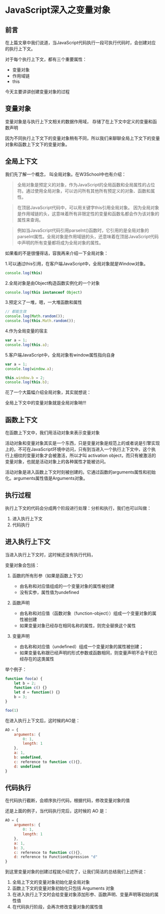 # JavaScript深入之变量对象

## 前言

在上篇文章中我们说道，当JavaScript代码执行一段可执行代码时，会创建对应的执行上下文。

对于每个执行上下文，都有三个重要属性：

+ 变量对象
+ 作用域链
+ this

今天主要讲讲创建变量对象的过程

## 变量对象

变量对象是与执行上下文相关的数据作用域， 存储了在上下文中定义的变量和函数声明

因为不同执行上下文下的变量对象稍有不同，所以我们来聊聊全局上下文下的变量对象和函数上下文下的变量对象。

## 全局上下文

我们先了解一个概念， 叫全局对象。在W3School中也有介绍：
> 全局对象是预定义的对象，作为JavaScript的全局函数和全局属性的占位符。通过使用全局对象，可以访问所有其他所有预定义的对象、函数和属性。

> 在顶层JavaScript代码中，可以用关键字this引用全局对象。 因为全局对象是作用域链的头，这意味着所有非限定性的变量和函数名都会作为该对象的属性来查询。

> 例如当JavaScript代码引用parseInt()函数时，它引用的是全局对象的parseInt属性。全局对象是作用域链的头，还意味着在顶层JavaScript代码中声明的所有变量都将成为全局对象的属性。

如果看的不是很懂得话，容我再来介绍一下全局对象：

1.可以通过this引用，在客户端JavaScript中，全局对象就是Window对象。

```js
console.log(this)
```

2.全局对象是由Object构造函数实例化的一个对象

```js
console.log(this instanceof Object)
```

3.预定义了一堆，嗯，一大堆函数和属性

```js
// 都能生效
console.log(Math.random());
console.log(this.Math.random());
```

4.作为全局变量的宿主

```js
var a = 1;
console.log(this.a);
```

5.客户端JavaScript中，全局对象有window属性指向自身

```js
var a = 1;
console.log(window.a);

this.window.b = 2;
console.log(this.b);
```

花了一个大篇幅介绍全局对象，其实就想说：

全局上下文中的变量对象就是全局对象呐!!!

## 函数上下文

在函数上下文中，我们用活动对象来表示变量对象

活动对象和变量对象其实是一个东西，只是变量对象是规范上的或者说是引擎实现上的，不可在JavaScript环境中访问，只有到当进入一个执行上下文中，这个执行上细纹的变量对象才会被激活，所以才叫 activation object，而只有被激活的变量对象，也就是活动对象上的各种属性才能被访问。

活动对象是进入函数上下文时刻被创建的。它通过函数的arguments属性和初始化。arguments属性值是Arguments对象。

## 执行过程

执行上下文的代码会分成两个阶段进行处理：分析和执行，我们也可以叫做：

1. 进入执行上下文
2. 代码执行

## 进入执行上下文

当进入执行上下文时，这时候还没有执行代码，

变量对象会包括：

1. 函数的所有形参（如果是函数上下文）

    + 由名称和对应值组成的一个变量对象的属性被创建
    + 没有实参，属性值为undefined
2. 函数声明
    + 由名称和对应值（函数对象（function-object））组成一个变量对象的属性被创建
    + 如果变量对象已经存在相同名称的属性，则完全替换这个属性

3. 变量声明
    + 由名称和对应值（undefined）组成一个变量对象的属性被创建；
    + 如果变量名称跟已经声明的形式参数或函数相同，则变量声明不会干扰已经存在的这类属性

举个例子：

```js
function foo(a) {
    let b = 2;
    function c() {}
    let d = function() {}
    b = 3;
}

foo(1)

```

在进入执行上下文后，这时候的AO是：

```js
AO = {
    arguments: {
        0: 1,
        length: 1
    },
    a: 1,
    b: undefined,
    c: reference to function c(){},
    d: undefined
}

```

## 代码执行

在代码执行截断，会顺序执行代码，根据代码，修改变量对象的值

还是上面的例子，当代码执行完后，这时候的 AO 是：

```js
AO = {
    arguments: {
        0: 1,
        length: 1
    },
    a: 1,
    b: 3,
    c: reference to function c(){},
    d: reference to FunctionExpression "d"
}
```

到这里变量对象的创建过程就介绍完了，让我们简洁的总结我们上述所说：

1. 全局上下文的变量对象初始化是全局对象
2. 函数上下文的变量对象初始化只包括 Arguments 对象
3. 在进入执行上下文时会给变量对象添加形参、函数声明、变量声明等初始的属性值
4. 在代码执行阶段，会再次修改变量对象的属性值